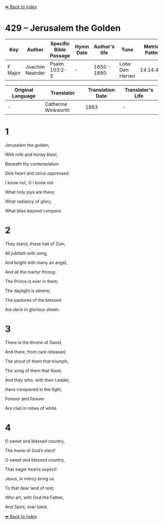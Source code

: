 [⬅️ Back to index](../README.md)

# 429 – Jerusalem the Golden

Key | Author   | Specific Bible Passage     |Hymn Date |Author's life |Tune |Metrical Pattern   |Composer/Source                                                                                        
-- | --------- | ---------------------------|----------|--------------|-----|-------------------|-------------   
F Major  | Joachim Neander      | Psalm 103:2-5 | -  | 1650 - 1680 | Lobe Den Herren | 14.14.4.7.8 | Chorale Book for England, 1863 

Original Language | Translater | Translation Date   | Translater's Life     
----------------- | --------- | --------------------|-------------   
\-  | Catherine Winkworth      | 1863 | -  | 1827 - 1878 



# 1

Jerusalem the golden,

With milk and honey blest,

Beneath thy contemplation

Sink heart and voice oppressed.

I know not, O I know not

What holy joys are there;

What radiancy of glory,

What bliss beyond compare.



# 2

They stand, those hall of Zion,

All jubilant with song,

And bright with many an angel,

And all the martyr throng.

The Prince is ever in them,

The daylight is serene;

The pastures of the blessed

Are deck in glorious sheen.



# 3

There is the throne of David,

And there, from care released,

The shout of them that triumph,

The song of them that feast;

And they who, with their Leader,

Have conquered in the fight,

Forever and forever

Are clad in robes of white.



# 4

O sweet and blessed country,

The home of God’s elect!

O sweet and blessed country,

That eager hearts expect!

Jesus, in mercy bring us

To that dear land of rest;

Who art, with God the Father,

And Spirit, ever blest.

[⬅️ Back to index](../README.md)
